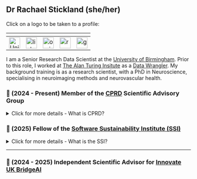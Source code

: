 ## Dr Rachael Stickland (she/her)

Click on a logo to be taken to a profile:  

| <!-- -->  | <!-- -->  | <!-- -->  | <!-- -->  | <!-- -->  |
| -------- | ------- |------- |------- |------- |
[<img height="30" alt="University of Birmingham logo" src="https://github.com/user-attachments/assets/6b121090-2a1b-4703-be08-d4cc9c2c4b14">](https://www.birmingham.ac.uk/research/arc/rsg/staff/rachael-stickland) | [<img height="30" src="https://github.com/RayStick/RayStick/assets/50215726/78a68437-0b09-4a96-b4ab-d78dc9676869" alt="linkedin logo">](https://www.linkedin.com/in/rstickland-phd) | [<img height="30" src="https://github.com/RayStick/RayStick/assets/50215726/706abccc-70d5-483b-b906-1750072c61d9" alt="orcid logo">](https://orcid.org/0000-0003-3398-4272) | [<img height="30" src="https://github.com/RayStick/RayStick/assets/50215726/bce19902-dbee-40d9-b7fe-57cfeee3d305" alt="researchgate logo">](https://www.researchgate.net/profile/Rachael-Stickland) | [<img height="30" src="https://github.com/RayStick/RayStick/assets/50215726/68d77b87-e430-4ee9-bc65-f4a486a43668" alt="googlescholar logo">](https://scholar.google.com/citations?user=r7BTR4cAAAAJ&hl=en)  |

I am a Senior Research Data Scientist at the [University of Birmingham](https://www.birmingham.ac.uk/research/arc/rsg/staff/rachael-stickland). Prior to this role, I worked at [The Alan Turing Insitute](https://www.turing.ac.uk) as a [Data Wrangler](https://the-turing-way.netlify.app/collaboration/research-infrastructure-roles/data-wrangler.html). My background training is as a research scientist, with a PhD in Neuroscience,  specialising in neuroimaging methods and neurovascular health. 

### 🧠 (2024 - Present) Member of the [CPRD](https://www.cprd.com/) Scientific Advisory Group 

<details>
  <summary>Click for more details - What is CPRD? </summary> 
  <br />

*"Clinical Practice Research Datalink (CPRD) is a real-world research service supporting retrospective and prospective public health and clinical studies."* See: https://www.cprd.com/

The role of the Scientific Advisory Group is to provide advice to the Medicines and Healthcare products Regulatory Agency (MHRA) on the overall scientific direction and strategic priorities for its Clinical Practice Research Datalink (CPRD) service. 

</details>

### 🧠 (2025) Fellow of the [Software Sustainability Institute (SSI)](https://www.software.ac.uk/fellowship-programme/rachael-stickland) 

<details>
  <summary>Click for more details - What is the SSI? </summary> 
  <br />

The SSI works to *"help people build better software and more sustainable research software to enable world-class research."* https://www.software.ac.uk/about 

In 2025 I was accepted onto the [SSI Fellowship programme](https://www.software.ac.uk/programmes/fellowship-programme). The main goals of the Programme are to improve and promote good computational practice across all research disciplines and support those who are doing this important work. My fellowhip plans will promote and enhance the activities of the [Physiopy community](https://github.com/physiopy).

</details>

---

### 🧠  (2024 - 2025) Independent Scientific Advisor for [Innovate UK BridgeAI](https://iuk.ktn-uk.org/programme/bridgeai/)


